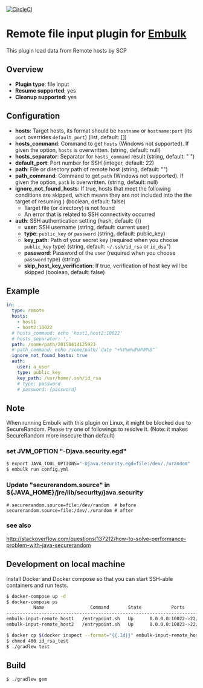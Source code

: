 [![CircleCI](https://circleci.com/gh/kamatama41/embulk-input-remote.svg?style=svg)](https://circleci.com/gh/kamatama41/embulk-input-remote)

# Remote file input plugin for [Embulk](https://github.com/embulk/embulk)

This plugin load data from Remote hosts by SCP

## Overview

* **Plugin type**: file input
* **Resume supported**: yes
* **Cleanup supported**: yes

## Configuration

- **hosts**: Target hosts, its format should be `hostname` or `hostname:port` (its `port` overrides `default_port`) (list, default: [])
- **hosts_command**: Command to get `hosts` (Windows not supported). If given the option, `hosts` is overwritten. (string, default: null)
- **hosts_separator**: Separator for `hosts_command` result (string, default: " ")
- **default_port**: Port number for SSH (integer, default: 22)
- **path**: File or directory path of remote host (string, default: "")
- **path_command**: Command to get `path` (Windows not supported). If given the option, `path` is overwritten. (string, default: null)
- **ignore_not_found_hosts**: If true, hosts that meet the following conditions are skipped, which means they are not included into the the target of resuming.) (boolean, default: false)
  - Target file (or directory) is not found
  - An error that is related to SSH connectivity occurred 
- **auth**: SSH authentication setting (hash, default: {})
    - **user**: SSH username (string, default: current user)
    - **type**: `public_key` or `password` (string, default: public_key)
    - **key_path**: Path of your secret key (required when you choose `public_key` type) (string, default: `~/.ssh/id_rsa` or `id_dsa`")
    - **password**: Password of the `user` (required when you choose `password` type) (string)
    - **skip_host_key_verification**: If true, verification of host key will be skipped (boolean, default: false)

## Example

```yaml
in:
  type: remote
  hosts:
    - host1
    - host2:10022
  # hosts_command: echo 'host1,host2:10022'
  # hosts_separator: ','
  path: /some/path/20150414125923
  # path_command: echo /some/path/`date "+%Y%m%d%H%M%S"`
  ignore_not_found_hosts: true
  auth:
    user: a_user
    type: public_key
    key_path: /usr/home/.ssh/id_rsa
    # type: password
    # password: {password}
```

## Note
When running Embulk with this plugin on Linux, it might be blocked due to SecureRandom. Please try one of followings to resolve it.
(Note: it makes SecureRandom more insecure than default)

### set JVM_OPTION "-Djava.security.egd"

```bash
$ export JAVA_TOOL_OPTIONS="-Djava.security.egd=file:/dev/./urandom"
$ embulk run config.yml
```

### Update "securerandom.source" in ${JAVA_HOME}/jre/lib/security/java.security
```
# securerandom.source=file:/dev/random  # before
securerandom.source=file:/dev/./urandom # after
```

### see also

http://stackoverflow.com/questions/137212/how-to-solve-performance-problem-with-java-securerandom

## Development on local machine
Install Docker and Docker compose so that you can start SSH-able containers and run tests.

```sh
$ docker-compose up -d
$ docker-compose ps
          Name                 Command       State           Ports        
--------------------------------------------------------------------------
embulk-input-remote_host1   /entrypoint.sh   Up      0.0.0.0:10022->22/tcp
embulk-input-remote_host2   /entrypoint.sh   Up      0.0.0.0:10023->22/tcp

$ docker cp $(docker inspect --format="{{.Id}}" embulk-input-remote_host1):/home/ubuntu/.ssh/id_rsa_test .
$ chmod 400 id_rsa_test
$ ./gradlew test
```

## Build

```
$ ./gradlew gem
```
